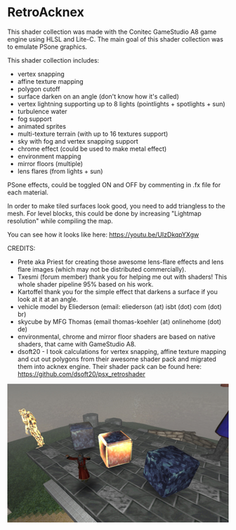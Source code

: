 # RetroAcknex

This shader collection was made with the Conitec GameStudio A8 game engine using HLSL and Lite-C. 
The main goal of this shader collection was to emulate PSone graphics.

This shader collection includes:
- vertex snapping
- affine texture mapping
- polygon cutoff
- surface darken on an angle (don't know how it's called)
- vertex lightning supporting up to 8 lights (pointlights + spotlights + sun)
- turbulence water
- fog support
- animated sprites
- multi-texture terrain (with up to 16 textures support)
- sky with fog and vertex snapping support
- chrome effect (could be used to make metal effect)
- environment mapping
- mirror floors (multiple)
- lens flares (from lights + sun)

PSone effects, could be toggled ON and OFF by commenting in .fx file for each material.

In order to make tiled surfaces look good, you need to add triangless to the mesh.
For level blocks, this could be done by increasing "Lightmap resolution" while compiling the map.

You can see how it looks like here:
https://youtu.be/UIzDkqpYXgw

CREDITS:
- Prete aka Priest for creating those awesome lens-flare effects and lens flare images (which may not be distributed commercially).
- Txesmi (forum member) thank you for helping me out with shaders! This whole shader pipeline 95% based on his work.
- Kartoffel thank you for the simple effect that darkens a surface if you look at it at an angle.
- vehicle model by Eliederson (email: eliederson (at) isbt (dot) com (dot) br)
- skycube by MFG Thomas (email thomas-koehler (at) onlinehome (dot) de)
- environmental, chrome and mirror floor shaders are based on native shaders, that came with GameStudio A8.
- dsoft20 - I took calculations for vertex snapping, affine texture mapping and cut out polygons from their awesome shader pack and migrated them into acknex engine.
Their shader pack can be found here: 
https://github.com/dsoft20/psx_retroshader

![Alt text](https://github.com/3RUN/RetroAcknex/blob/master/screenshots/shot_3.jpg?raw=true "Preview.")
